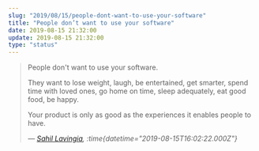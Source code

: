 ```yaml
---
slug: "2019/08/15/people-dont-want-to-use-your-software"
title: "People don’t want to use your software"
date: 2019-08-15 21:32:00
update: 2019-08-15 21:32:00
type: "status"
---
```


> People don't want to use your software.
>
> They want to lose weight, laugh, be entertained, get smarter, spend time with loved ones, go home on time, sleep adequately, eat good food, be happy.
>
> Your product is only as good as the experiences it enables people to have.
>
> <cite>&mdash; [Sahil Lavingia](https://twitter.com/shl/status/1162031786248900609), :time{datetime="2019-08-15T16:02:22.000Z"}</cite>
